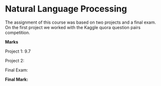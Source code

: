 # Natural Language Processing
The assignment of this course was based on two projects and a final exam. On the first project we worked with the Kaggle quora question pairs competition.

**Marks**

Project 1: 9.7

Project 2:

Final Exam:

**Final Mark:**
